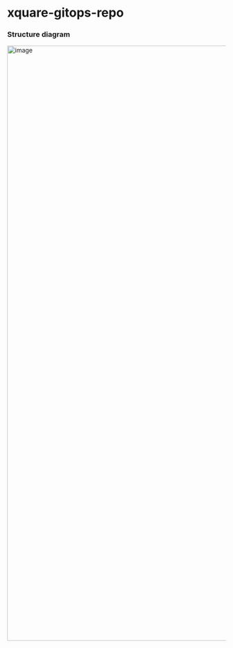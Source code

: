 # xquare-gitops-repo

### Structure diagram

<img width="1374" alt="image" src="https://github.com/team-xquare/xquare-gitops-repo/assets/81006587/f57a76b2-20ea-4088-b0f8-affeca65ba26">
